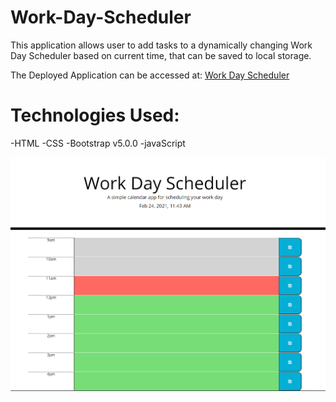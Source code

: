 # Work-Day-Scheduler

This application allows user to add tasks to a dynamically changing Work Day Scheduler based on current time, that can be saved to local storage.

The Deployed Application can be accessed at: [Work Day Scheduler](https://seppalaerin.github.io/Work-Day-Scheduler/index.html)

# Technologies Used:
-HTML
-CSS
-Bootstrap v5.0.0
-javaScript

![Picture of Work-Day-Scheduler](./Assets/Work-Day-Scheduler.PNG)
